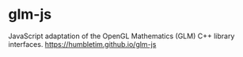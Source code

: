 # glm-js
JavaScript adaptation of the OpenGL Mathematics (GLM) C++ library interfaces.
https://humbletim.github.io/glm-js
